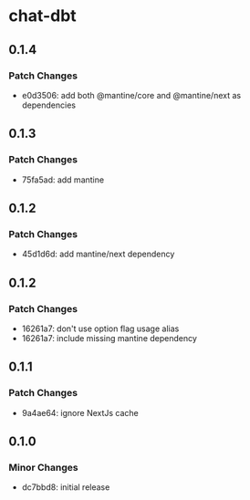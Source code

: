 # chat-dbt

## 0.1.4

### Patch Changes

- e0d3506: add both @mantine/core and @mantine/next as dependencies

## 0.1.3

### Patch Changes

- 75fa5ad: add mantine

## 0.1.2

### Patch Changes

- 45d1d6d: add mantine/next dependency

## 0.1.2

### Patch Changes

- 16261a7: don't use option flag usage alias
- 16261a7: include missing mantine dependency

## 0.1.1

### Patch Changes

- 9a4ae64: ignore NextJs cache

## 0.1.0

### Minor Changes

- dc7bbd8: initial release
